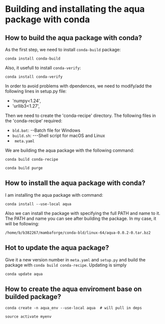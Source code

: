# Building and installating the aqua package with conda 

## How to build the aqua package with conda?

As the first step, we need to install ``` conda-build ```  package:
``` 
conda install conda-build 
```
Also, it usefull to install ``` conda-verify ```:
```
conda install conda-verify
```
In order to avoid problems with dpendences, we need to modify/add the following lines in setup.py file:
 - 'numpy<1.24',
 - 'urllib3<1.27',


Then we need to create the 'conda-recipe' directory. The following files in the 'conda-recipe' required:
 - ``` bld.bat ```: --Batch file for Windows  
 - ``` build.sh ```: ---Shell script for macOS and Linux 
 - ```  meta.yaml ```

We are building the aqua package with the following command:
``` 
conda build conda-recipe
```

```
conda build purge 
``` 

## How to install the aqua package with conda?

I am installing the aqua package with command:
```
conda install --use-local aqua
```

Also we can install the package with specifying the full PATH and name to it. The PATH and name you can see after building the package. In my case, it will be following:
```
/home/b/b382267/mambaforge/conda-bld/linux-64/aqua-0.0.2-0.tar.bz2
```
## Hot to update the aqua package?

Give it a new version number in ``` meta.yaml ``` and ``` setup.py ``` and build the package with ``` conda build conda-recipe ```. Updating is simply
```
conda update aqua
```


## How to create the aqua enviroment base on builded package?
```
conda create -n aqua_env --use-local aqua  # will pull in deps
```

```
source activate myenv  
```
